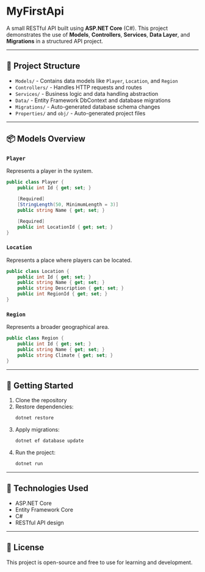# MyFirstApi

A small RESTful API built using **ASP.NET Core** (C#). This project demonstrates the use of **Models**, **Controllers**, **Services**, **Data Layer**, and **Migrations** in a structured API project.

---

## 🧱 Project Structure

- `Models/` - Contains data models like `Player`, `Location`, and `Region`
- `Controllers/` - Handles HTTP requests and routes
- `Services/` - Business logic and data handling abstraction
- `Data/` - Entity Framework DbContext and database migrations
- `Migrations/` - Auto-generated database schema changes
- `Properties/` and `obj/` - Auto-generated project files

---

## 📦 Models Overview

### `Player`

Represents a player in the system.

```csharp
public class Player {
    public int Id { get; set; }

    [Required]
    [StringLength(50, MinimumLength = 3)]
    public string Name { get; set; }

    [Required]
    public int LocationId { get; set; }
}
```

### `Location`

Represents a place where players can be located.

```csharp
public class Location {
    public int Id { get; set; }
    public string Name { get; set; }
    public string Description { get; set; }
    public int RegionId { get; set; }
}
```

### `Region`

Represents a broader geographical area.

```csharp
public class Region {
    public int Id { get; set; }
    public string Name { get; set; }
    public string Climate { get; set; }
}
```

---

## 🚀 Getting Started

1. Clone the repository
2. Restore dependencies:
   ```bash
   dotnet restore
   ```
3. Apply migrations:
   ```bash
   dotnet ef database update
   ```
4. Run the project:
   ```bash
   dotnet run
   ```

---

## 🔧 Technologies Used

- ASP.NET Core
- Entity Framework Core
- C#
- RESTful API design

---

## 📄 License

This project is open-source and free to use for learning and development.
